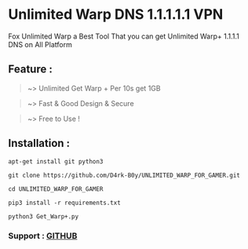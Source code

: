 # Unlimited Warp DNS 1.1.1.1.1 VPN
Fox Unlimited Warp a Best Tool That you can get Unlimited Warp+ 1.1.1.1 DNS on All Platform

## Feature : 

> ~> Unlimited Get Warp + Per 10s get 1GB

> ~> Fast & Good Design & Secure 

> ~> Free to Use !

## Installation :

```
apt-get install git python3

git clone https://github.com/D4rk-B0y/UNLIMITED_WARP_FOR_GAMER.git

cd UNLIMITED_WARP_FOR_GAMER

pip3 install -r requirements.txt

python3 Get_Warp+.py
```

### Support : [GITHUB](https://github.com/D4rk-B0y)
